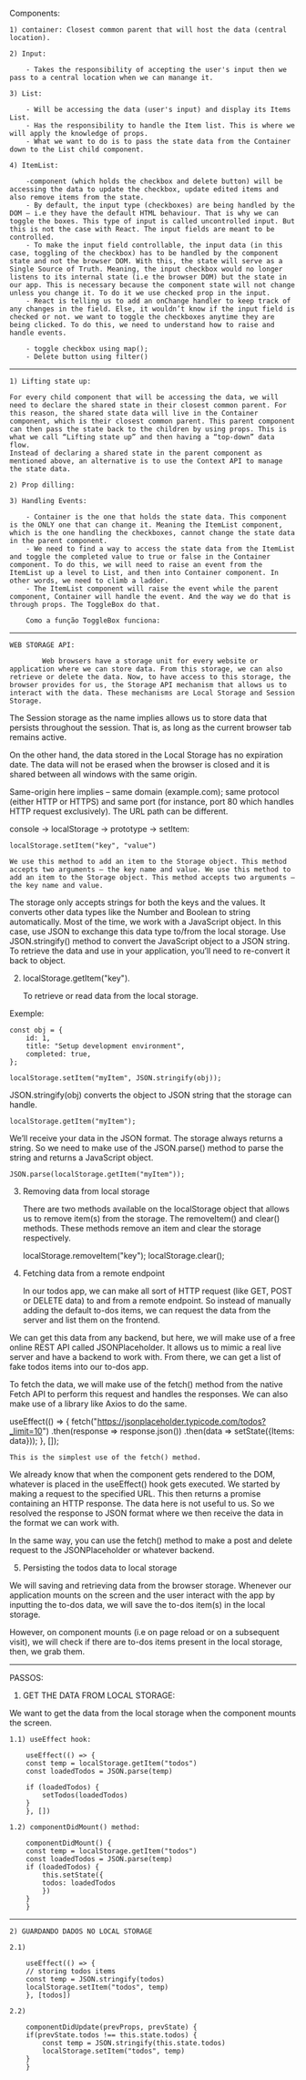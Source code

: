 Components:

    1) container: Closest common parent that will host the data (central location).

    2) Input:

        - Takes the responsibility of accepting the user's input then we pass to a central location when we can manange it.

    3) List:

        - Will be accessing the data (user's input) and display its Items List.
        - Has the responsibility to handle the Item list. This is where we will apply the knowledge of props.
        - What we want to do is to pass the state data from the Container down to the List child component.

    4) ItemList:

        -component (which holds the checkbox and delete button) will be accessing the data to update the checkbox, update edited items and also remove items from the state.
        - By default, the input type (checkboxes) are being handled by the DOM – i.e they have the default HTML behaviour. That is why we can toggle the boxes. This type of input is called uncontrolled input. But this is not the case with React. The input fields are meant to be controlled.
        - To make the input field controllable, the input data (in this case, toggling of the checkbox) has to be handled by the component state and not the browser DOM. With this, the state will serve as a Single Source of Truth. Meaning, the input checkbox would no longer listens to its internal state (i.e the browser DOM) but the state in our app. This is necessary because the component state will not change unless you change it. To do it we use checked prop in the input.
        - React is telling us to add an onChange handler to keep track of any changes in the field. Else, it wouldn’t know if the input field is checked or not. we want to toggle the checkboxes anytime they are being clicked. To do this, we need to understand how to raise and handle events.

        - toggle checkbox using map();
        - Delete button using filter()

- - - - - - - - - - - - - - - - - - - -  - - - -  - - - - - - - - - - - - - - - - - - - - - - - 

    1) Lifting state up:

    For every child component that will be accessing the data, we will need to declare the shared state in their closest common parent. For this reason, the shared state data will live in the Container component, which is their closest common parent. This parent component can then pass the state back to the children by using props. This is what we call “Lifting state up” and then having a “top-down” data flow.
    Instead of declaring a shared state in the parent component as mentioned above, an alternative is to use the Context API to manage the state data.

    2) Prop dilling:

    3) Handling Events:

        - Container is the one that holds the state data. This component is the ONLY one that can change it. Meaning the ItemList component, which is the one handling the checkboxes, cannot change the state data in the parent component.
        - We need to find a way to access the state data from the ItemList and toggle the completed value to true or false in the Container component. To do this, we will need to raise an event from the ItemList up a level to List, and then into Container component. In other words, we need to climb a ladder.
        - The ItemList component will raise the event while the parent component, Container will handle the event. And the way we do that is through props. The ToggleBox do that.

        Como a função ToggleBox funciona: 


- - - - - - - - - - - - - - - - - - - -  - - - -  - - - - - - - - - - - - - - - - - - - - - - - 

    WEB STORAGE API:

            Web browsers have a storage unit for every website or application where we can store data. From this storage, we can also retrieve or delete the data. Now, to have access to this storage, the browser provides for us, the Storage API mechanism that allows us to interact with the data. These mechanisms are Local Storage and Session Storage.

The Session storage as the name implies allows us to store data that persists throughout the session. That is, as long as the current browser tab remains active.

On the other hand, the data stored in the Local Storage has no expiration date. The data will not be erased when the browser is closed and it is shared between all windows with the same origin.

Same-origin here implies – same domain (example.com); same protocol (either HTTP or HTTPS) and same port (for instance, port 80 which handles HTTP request exclusively). The URL path can be different.

console -> localStorage -> prototype -> setItem:

    localStorage.setItem("key", "value")

    We use this method to add an item to the Storage object. This method accepts two arguments – the key name and value. We use this method to add an item to the Storage object. This method accepts two arguments – the key name and value.

The storage only accepts strings for both the keys and the values. It converts other data types like the Number and Boolean to string automatically.  Most of the time, we work with a JavaScript object. In this case, use JSON to exchange this data type to/from the local storage. Use JSON.stringify() method to convert the JavaScript object to a JSON string. To retrieve the data and use in your application, you’ll need to re-convert it back to object.

2) localStorage.getItem("key").

    To retrieve or read data from the local storage.

Exemple: 

    const obj = {
        id: 1,
        title: "Setup development environment",
        completed: true,
    };

    localStorage.setItem("myItem", JSON.stringify(obj));

JSON.stringify(obj) converts the object to JSON string that the storage can handle.

    localStorage.getItem("myItem");

We’ll receive your data in the JSON format. The storage always returns a string. So we need to make use of the JSON.parse() method to parse the string and returns a JavaScript object.

    JSON.parse(localStorage.getItem("myItem"));

3) Removing data from local storage

    There are two methods available on the localStorage object that allows us to remove item(s) from the storage. The removeItem() and clear() methods. These methods remove an item and clear the storage respectively.

    localStorage.removeItem("key");
    localStorage.clear();

4) Fetching data from a remote endpoint

    In our todos app, we can make all sort of HTTP request (like GET, POST or DELETE data) to and from a remote endpoint. So instead of manually adding the default to-dos items, we can request the data from the server and list them on the frontend.

We can get this data from any backend, but here, we will make use of a free online REST API called JSONPlaceholder. It allows us to mimic a real live server and have a backend to work with. From there, we can get a list of fake todos items into our to-dos app.

To fetch the data, we will make use of the fetch() method from the native Fetch API to perform this request and handles the responses. We can also make use of a library like Axios to do the same.

useEffect(() => {
        fetch("https://jsonplaceholder.typicode.com/todos?_limit=10")
            .then(response => response.json())
            .then(data => setState({Items: data}));
    }, []);

    This is the simplest use of the fetch() method.

 We already know that when the component gets rendered to the DOM, whatever is placed in the useEffect() hook gets executed. We started by making a request to the specified URL. This then returns a promise containing an HTTP response. The data here is not useful to us. So we resolved the response to JSON format where we then receive the data in the format we can work with.

In the same way, you can use the fetch() method to make a post and delete request to the JSONPlaceholder or whatever backend.

5) Persisting the todos data to local storage

We will saving and retrieving data from the browser storage. Whenever our application mounts on the screen and the user interact with the app by inputting the to-dos data, we will save the to-dos item(s) in the local storage.

However, on component mounts (i.e on page reload or on a subsequent visit), we will check if there are to-dos items present in the local storage, then, we grab them.

----------------------------------------------------------------------

PASSOS: 

1) GET THE DATA FROM LOCAL STORAGE:

We want to get the data from the local storage when the component mounts the screen.

    1.1) useEffect hook:

        useEffect(() => {
        const temp = localStorage.getItem("todos")
        const loadedTodos = JSON.parse(temp)

        if (loadedTodos) {
            setTodos(loadedTodos)
        }
        }, [])

    1.2) componentDidMount() method:

        componentDidMount() {
        const temp = localStorage.getItem("todos")
        const loadedTodos = JSON.parse(temp)
        if (loadedTodos) {
            this.setState({
            todos: loadedTodos
            })
        }
        }

--------------------------------------------------------------

    2) GUARDANDO DADOS NO LOCAL STORAGE

    2.1) 

        useEffect(() => {
        // storing todos items
        const temp = JSON.stringify(todos)
        localStorage.setItem("todos", temp)
        }, [todos])

    2.2)

        componentDidUpdate(prevProps, prevState) {
        if(prevState.todos !== this.state.todos) {
            const temp = JSON.stringify(this.state.todos)
            localStorage.setItem("todos", temp)
        }
        }



